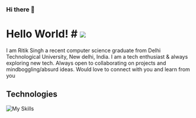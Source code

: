 ### Hi there 👋

<!--
**Ritik101/Ritik101** is a ✨ _special_ ✨ repository because its `README.md` (this file) appears on your GitHub profile.

Here are some ideas to get you started:

- 🔭 I’m currently working on ...
- 🌱 I’m currently learning ...
- 👯 I’m looking to collaborate on ...
- 🤔 I’m looking for help with ...
- 💬 Ask me about ...
- 📫 How to reach me: ...
- 😄 Pronouns: ...
- ⚡ Fun fact: ...
-->

# Hello World! # ![]([https://github.com/Your_Repository_Name/Your_GIF_Name.gif](https://media.giphy.com/media/XO8RMtRaK73isIt0i2/giphy.gif))
I am Ritik Singh a recent computer science graduate from Delhi Technological University, New delhi, India. I am a tech enthusiast & always exploring new tech. Always open to collaborating on projects and mindboggling/absurd ideas. Would love to connect with you and learn from you
## Technologies
![My Skills](https://skillicons.dev/icons?i=html,css,git,github,js,bootstrap,react,nodejs)
